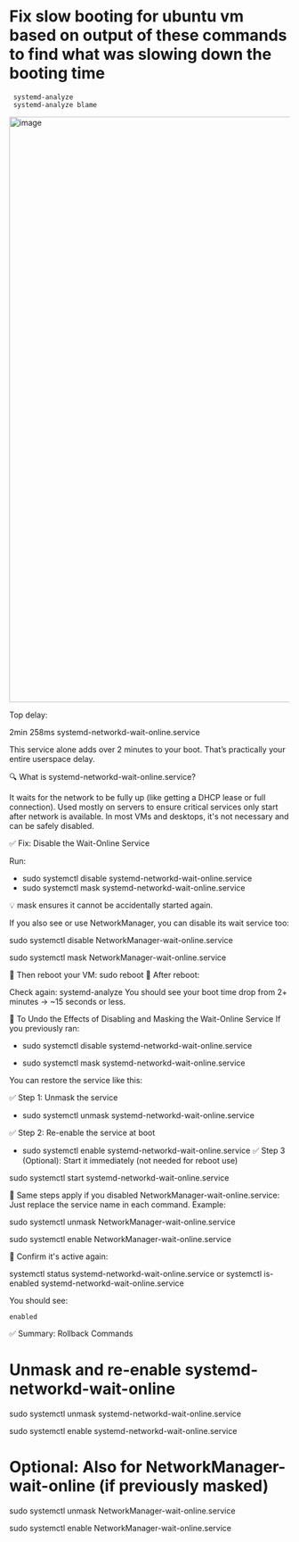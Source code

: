
# Fix slow booting for ubuntu vm based on output of these commands to find what was slowing down the booting time


     systemd-analyze
     systemd-analyze blame

<img width="834" height="1050" alt="image" src="https://github.com/user-attachments/assets/c3858581-9f21-4ea7-a27c-97ae02c66da2" />


Top delay:

2min 258ms systemd-networkd-wait-online.service

This service alone adds over 2 minutes to your boot. That’s practically your entire userspace delay.

🔍 What is systemd-networkd-wait-online.service?

It waits for the network to be fully up (like getting a DHCP lease or full connection).
Used mostly on servers to ensure critical services only start after network is available.
In most VMs and desktops, it's not necessary and can be safely disabled.

✅ Fix: Disable the Wait-Online Service

Run:
- sudo systemctl disable systemd-networkd-wait-online.service
- sudo systemctl mask systemd-networkd-wait-online.service
  
💡 mask ensures it cannot be accidentally started again.


If you also see or use NetworkManager, you can disable its wait service too:

sudo systemctl disable NetworkManager-wait-online.service

sudo systemctl mask NetworkManager-wait-online.service

🔁 Then reboot your VM:
sudo reboot
🧪 After reboot:

Check again:
systemd-analyze
You should see your boot time drop from 2+ minutes → ~15 seconds or less.

🔁 To Undo the Effects of Disabling and Masking the Wait-Online Service
If you previously ran:

- sudo systemctl disable systemd-networkd-wait-online.service

- sudo systemctl mask systemd-networkd-wait-online.service
  
You can restore the service like this:

✅ Step 1: Unmask the service

- sudo systemctl unmask systemd-networkd-wait-online.service

✅ Step 2: Re-enable the service at boot

- sudo systemctl enable systemd-networkd-wait-online.service
✅ Step 3 (Optional): Start it immediately (not needed for reboot use)

sudo systemctl start systemd-networkd-wait-online.service

🔁 Same steps apply if you disabled NetworkManager-wait-online.service:
Just replace the service name in each command.
Example:

sudo systemctl unmask NetworkManager-wait-online.service

sudo systemctl enable NetworkManager-wait-online.service

🧪 Confirm it's active again:

systemctl status systemd-networkd-wait-online.service
or
systemctl is-enabled systemd-networkd-wait-online.service

You should see:

`enabled`

✅ Summary: Rollback Commands

# Unmask and re-enable systemd-networkd-wait-online

sudo systemctl unmask systemd-networkd-wait-online.service

sudo systemctl enable systemd-networkd-wait-online.service

# Optional: Also for NetworkManager-wait-online (if previously masked)

sudo systemctl unmask NetworkManager-wait-online.service

sudo systemctl enable NetworkManager-wait-online.service
